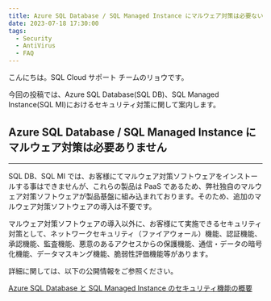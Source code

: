 ```yaml
---
title: Azure SQL Database / SQL Managed Instance にマルウェア対策は必要ない
date: 2023-07-18 17:30:00
tags:
  - Security
  - AntiVirus
  - FAQ
---
```


こんにちは。SQL Cloud サポート チームのリョウです。

今回の投稿では、Azure SQL Database(SQL DB)、SQL Managed Instance(SQL MI)におけるセキュリティ対策に関して案内します。

<!-- more -->

## Azure SQL Database / SQL Managed Instance にマルウェア対策は必要ありません
---

SQL DB、SQL MI では、お客様にてマルウェア対策ソフトウェアをインストールする事はできませんが、これらの製品は PaaS であるため、弊社独自のマルウェア対策ソフトウェアが製品基盤に組み込まれております。そのため、追加のマルウェア対策ソフトウェアの導入は不要です。

マルウェア対策ソフトウェアの導入以外に、お客様にて実施できるセキュリティ対策として、ネットワークセキュリティ（ファイアウォール）機能、認証機能、承認機能、監査機能、悪意のあるアクセスからの保護機能、通信・データの暗号化機能、データマスキング機能、脆弱性評価機能等があります。

詳細に関しては、以下の公開情報をご参照ください。

[Azure SQL Database と SQL Managed Instance のセキュリティ機能の概要](https://learn.microsoft.com/ja-jp/azure/azure-sql/database/security-overview?view=azuresql)